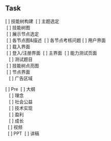 ## Task 
[ ] 技能树构建 
  [ ] 主题选定  
  [ ] 技能树图  
  [ ] 展示节点选定  
  [ ] 各节点图&描述 
  [ ] 各节点考核问题 
[ ] 用户界面  
  [ ] 载入界面  
  [ ] 登入/注册界面 
  [ ] 主界面 
  [ ] 能力测试页面  
    [ ] 测试题目   
  [ ] 技能树点亮图  
  [ ] 节点界面  
    [ ] 广告区域  
      
[ ] Pre 
  [ ] 大纲  
    [ ] 理念  
    [ ] 社会公益  
    [ ] 技术实现  
    [ ] 盈利  
    [ ] 成长  
  [ ] 视频  
  [ ] PPT 
  [ ] 讲稿  
